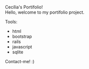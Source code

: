 Cecília's Portifolio! <br>
Hello, welcome to my portifolio project. 

Tools: 
- html
- bootstrap
- rails
- javascript
- sqlite

Contact-me! :)
